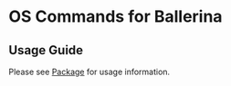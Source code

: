 # **OS Commands for Ballerina**

<!-- ## Installation Guide
1. Download correct distribution.zip from [releases](https://github.com/mirage20/package-os/releases) that match with ballerina 
  version.
2. Unzip package distribution.
3. Run the install.<sh|bat> script to install the package. You can uninstall the package by running uninstall.<sh|bat>.

| Ballerina Version | File Connector Version |
| ----------------- | ---------------------- |
| 0.981.1 | 0.981.1 |
-->
## Usage Guide

Please see [Package](component/src/main/ballerina/os/Package.md) for usage information. 

